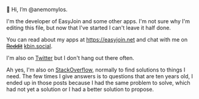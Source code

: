👋 Hi, I’m @anemomylos.

I'm the developer of EasyJoin and some other apps. I'm not sure why I'm editing this file, but now that I've started I can't leave it half done.

You can read about my apps at https://easyjoin.net and chat with me on <strike><a href="https://www.reddit.com/user/anemomylos">Reddit</a></strike> <a href="https://kbin.social/u/anemomylos">kbin.social</a>. 

I'm also on <a href="https://twitter.com/EasyJoin_dotnet">Twitter</a> but I don't hang out there often.

Ah yes, I'm also on <a href="https://stackoverflow.com/users/2827025/anemomylos">StackOverflow</a>, normally to find solutions to things I need. The few times I give answers is to questions that are ten years old, I ended up in those posts because I had the same problem to solve, which had not yet a solution or I had a better solution to propose.
